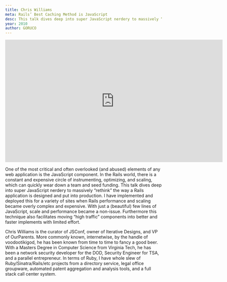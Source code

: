 ```yaml
---
title: Chris Williams
meta: Rails’ Best Caching Method is JavaScript
desc: This talk dives deep into super JavaScript nerdery to massively “rethink” the way a Rails application is designed and put into production.
year: 2010
author: GORUCO
---
```


<iframe src="http://player.vimeo.com/video/12779633?title=0&amp;byline=0&amp;portrait=0" width="700" height="394" frameborder="0" webkitAllowFullScreen mozallowfullscreen allowFullScreen></iframe>

One of the most critical and often overlooked (and abused) elements of any web application is the JavaScript component. In the Rails world, there is a constant and expensive circle of instrumenting, optimizing, and scaling, which can quickly wear down a team and seed funding. This talk dives deep into super JavaScript nerdery to massively “rethink” the way a Rails application is designed and put into production. I have implemented and deployed this for a variety of sites when Rails performance and scaling became overly complex and expensive. With just a (beautiful) few lines of JavaScript, scale and performance became a non-issue. Furthermore this technique also facilitates moving “high traffic” components into better and faster implements with limited effort.

Chris Williams is the curator of JSConf, owner of Iterative Designs, and VP of OurParents. More commonly known, internetwise, by the handle of voodootikigod, he has been known from time to time to fancy a good beer. With a Masters Degree in Computer Science from Virginia Tech, he has been a network security developer for the DOD, Security Engineer for TSA, and a parallel entrepreneur. In terms of Ruby, I have whole slew of Ruby/Sinatra/Rails/etc projects from a directory service, legal office groupware, automated patent aggregation and analysis tools, and a full stack call center system.
